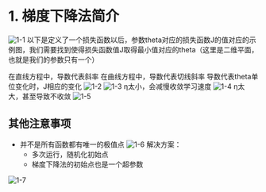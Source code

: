 # 1. 梯度下降法简介
![1-1](https://upload-images.jianshu.io/upload_images/7220971-b5cbb15c453a8bff.png?imageMogr2/auto-orient/strip%7CimageView2/2/w/1240)
以下是定义了一个损失函数以后，参数theta对应的损失函数J的值对应的示例图，我们需要找到使得损失函数值J取得最小值对应的theta（这里是二维平面，也就是我们的参数只有一个）

在直线方程中，导数代表斜率
在曲线方程中，导数代表切线斜率
导数代表theta单位变化时，J相应的变化
![1-2](https://upload-images.jianshu.io/upload_images/7220971-ff7b7ee6b96eda21.png?imageMogr2/auto-orient/strip%7CimageView2/2/w/1240)
![1-3](https://upload-images.jianshu.io/upload_images/7220971-036be3c10d1717ff.png?imageMogr2/auto-orient/strip%7CimageView2/2/w/1240)
η太小，会减慢收敛学习速度
![1-4](https://upload-images.jianshu.io/upload_images/7220971-c7c85bf76d842bdf.png?imageMogr2/auto-orient/strip%7CimageView2/2/w/1240)
η太大，甚至导致不收敛
![1-5](https://upload-images.jianshu.io/upload_images/7220971-97b6433c576625be.png?imageMogr2/auto-orient/strip%7CimageView2/2/w/1240)

## 其他注意事项
- 并不是所有函数都有唯一的极值点
![1-6](https://upload-images.jianshu.io/upload_images/7220971-4132d86840e35ce2.png?imageMogr2/auto-orient/strip%7CimageView2/2/w/1240)
  解决方案：
    - 多次运行，随机化初始点
    - 梯度下降法的初始点也是一个超参数

![1-7](https://upload-images.jianshu.io/upload_images/7220971-91e48d44174b6f34.png?imageMogr2/auto-orient/strip%7CimageView2/2/w/1240)
